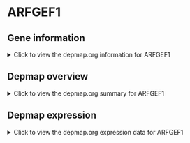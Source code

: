 <h1>ARFGEF1</h1>

<h2>Gene information</h2>
<details>
  <summary>Click to view the depmap.org information for ARFGEF1</summary>
  <iframe src="https://depmap.org/portal/gene/ARFGEF1?tab=about" style="border:none;width:100%;height:800px"></iframe>
</details>

<h2>Depmap overview</h2>
<details>
  <summary>Click to view the depmap.org summary for ARFGEF1</summary>
  <iframe src="https://depmap.org/portal/gene/ARFGEF1?tab=overview" style="border:none;width:100%;height:800px"></iframe>
</details>

<h2>Depmap expression</h2>
<details>
  <summary>Click to view the depmap.org expression data for ARFGEF1</summary>
  <iframe src="https://depmap.org/portal/gene/ARFGEF1?tab=characterization" style="border:none;width:100%;height:800px"></iframe>
</details>


<!--
<h2>Reactome Pathway diagram</h2>
PNAME
-->


